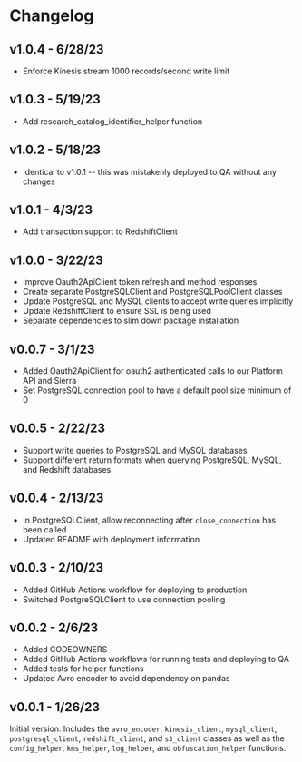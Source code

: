 # Changelog

## v1.0.4 - 6/28/23
- Enforce Kinesis stream 1000 records/second write limit

## v1.0.3 - 5/19/23
- Add research_catalog_identifier_helper function

## v1.0.2 - 5/18/23
- Identical to v1.0.1 -- this was mistakenly deployed to QA without any changes

## v1.0.1 - 4/3/23
- Add transaction support to RedshiftClient

## v1.0.0 - 3/22/23
- Improve Oauth2ApiClient token refresh and method responses
- Create separate PostgreSQLClient and PostgreSQLPoolClient classes
- Update PostgreSQL and MySQL clients to accept write queries implicitly
- Update RedshiftClient to ensure SSL is being used
- Separate dependencies to slim down package installation

## v0.0.7 - 3/1/23
- Added Oauth2ApiClient for oauth2 authenticated calls to our Platform API and Sierra
- Set PostgreSQL connection pool to have a default pool size minimum of 0

## v0.0.5 - 2/22/23
- Support write queries to PostgreSQL and MySQL databases
- Support different return formats when querying PostgreSQL, MySQL, and Redshift databases

## v0.0.4 - 2/13/23
- In PostgreSQLClient, allow reconnecting after `close_connection` has been called
- Updated README with deployment information

## v0.0.3 - 2/10/23
- Added GitHub Actions workflow for deploying to production
- Switched PostgreSQLClient to use connection pooling

## v0.0.2 - 2/6/23
- Added CODEOWNERS
- Added GitHub Actions workflows for running tests and deploying to QA
- Added tests for helper functions
- Updated Avro encoder to avoid dependency on pandas

## v0.0.1 - 1/26/23
Initial version. Includes the `avro_encoder`, `kinesis_client`, `mysql_client`, `postgresql_client`, `redshift_client`, and `s3_client` classes as well as the `config_helper`, `kms_helper`, `log_helper`, and `obfuscation_helper` functions.
